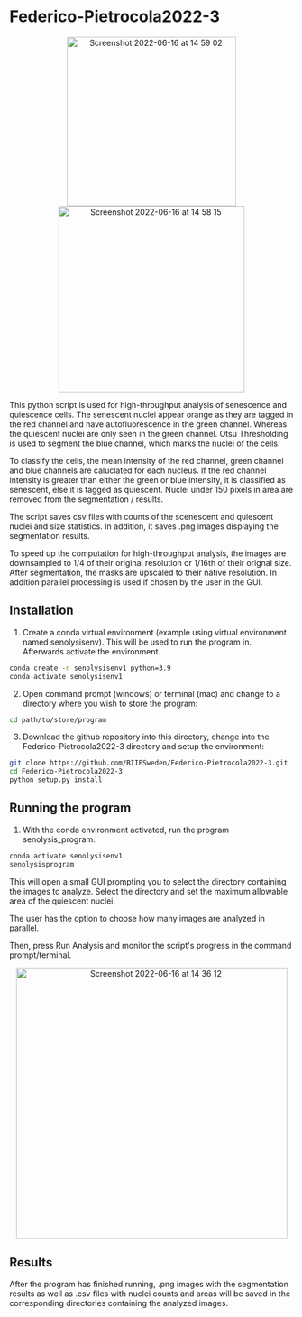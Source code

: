 # Federico-Pietrocola2022-3

<p align="center">

<img width="300" alt="Screenshot 2022-06-16 at 14 59 02" src="https://user-images.githubusercontent.com/43760657/174075019-ca8fadf0-8f81-44cf-b19d-f48faca53c3f.png"> 
<img width="330" alt="Screenshot 2022-06-16 at 14 58 15" src="https://user-images.githubusercontent.com/43760657/174074881-ed73abe6-9f27-4cf0-bfc1-7f0183d9a64a.png">
</p>

This python script is used for high-throughput analysis of senescence and quiescence cells. The senescent nuclei appear orange as they are tagged in the red channel and have autofluorescence in the green channel. Whereas the quiescent nuclei are only seen in the green channel. Otsu Thresholding is used to segment the blue channel, which marks the nuclei of the cells.

To classify the cells, the mean intensity of the red channel, green channel and blue channels are caluclated for each nucleus. If the red channel intensity is greater than either the green or blue intensity, it is classified as senescent, else it is tagged as quiescent. Nuclei under 150 pixels in area are removed from the segmentation / results.

The script saves csv files with counts of the scenescent and quiescent nuclei and size statistics. In addition, it saves .png images displaying the segmentation results.

To speed up the computation for high-throughput analysis, the images are downsampled to 1/4 of their original resolution or 1/16th of their orignal size. After segmentation, the masks are upscaled to their native resolution. In addition parallel processing is used if chosen by the user in the GUI.

## Installation

1. Create a conda virtual environment (example using virtual environment named senolysisenv). This will be used to run the program in. Afterwards activate the environment.
```bash
conda create -n senolysisenv1 python=3.9
conda activate senolysisenv1
```

2. Open command prompt (windows) or terminal (mac) and change to a directory where you wish to store the program:

```bash
cd path/to/store/program
```

3. Download the github repository into this directory, change into the Federico-Pietrocola2022-3 directory and setup the environment:
```bash
git clone https://github.com/BIIFSweden/Federico-Pietrocola2022-3.git
cd Federico-Pietrocola2022-3
python setup.py install
```

## Running the program

1. With the conda environment activated, run the program senolysis_program.
```bash
conda activate senolysisenv1
senolysisprogram
```
This will open a small GUI prompting you to select the directory containing the images to analyze. Select the directory and set the maximum allowable area of the quiescent nuclei.

The user has the option to choose how many images are analyzed in parallel. 

Then, press Run Analysis and monitor the script's progress in the command prompt/terminal.

<p align="center">
<img width="481" alt="Screenshot 2022-06-16 at 14 36 12" src="https://user-images.githubusercontent.com/43760657/174070999-0789315e-a3d7-4904-b365-944b0b6d8d85.png">
</p>


## Results
After the program has finished running, .png images with the segmentation results as well as .csv files with nuclei counts and areas will be saved in the corresponding directories containing the analyzed images.

